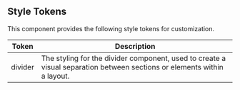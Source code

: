 ## Style Tokens

This component provides the following style tokens for customization.

| **Token** | **Description**                                                                                                         |
| --------- | ----------------------------------------------------------------------------------------------------------------------- |
| divider   | The styling for the divider component, used to create a visual separation between sections or elements within a layout. |
